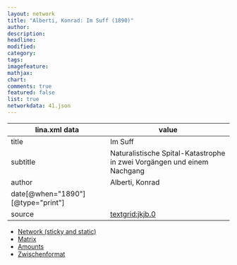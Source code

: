 ```yaml
---
layout: network
title: "Alberti, Konrad: Im Suff (1890)"
author:
description:
headline:
modified:
category:
tags:
imagefeature: 
mathjax: 
chart: 
comments: true
featured: false
list: true
networkdata: 41.json
---
```

lina.xml data  | value
------------- | -------------
title|Im Suff
subtitle|Naturalistische Spital-Katastrophe in zwei Vorgängen und einem Nachgang
author|Alberti, Konrad
date[@when="1890"][@type="print"]|
source|[textgrid:jkjb.0](https://textgridlab.org/1.0/tgcrud-public/rest/textgrid:jkjb.0/data)



* [Network (sticky and static)](/linas/network41)
* [Matrix](/linas/matrix41)
* [Amounts](/linas/amount41)
* [Zwischenformat](/linas/lina41 )
